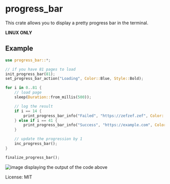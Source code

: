 # progress_bar

This crate allows you to display a pretty progress bar in the terminal.

**LINUX ONLY**

## Example

```rust
use progress_bar::*;

// if you have 81 pages to load
init_progress_bar(81);
set_progress_bar_action("Loading", Color::Blue, Style::Bold);

for i in 0..81 {
    // load page
    sleep(Duration::from_millis(500));

    // log the result
    if i == 14 {
        print_progress_bar_info("Failed", "https://zefzef.zef", Color::Red, Style::Normal);
    } else if i == 41 {
        print_progress_bar_info("Success", "https://example.com", Color::Green, Style::Bold);
    }

    // update the progression by 1
    inc_progress_bar();
}

finalize_progress_bar();
```

![image displaying the output of the code above](https://mubelotix.dev/images/progress_bar_example1.png "Output")

License: MIT
